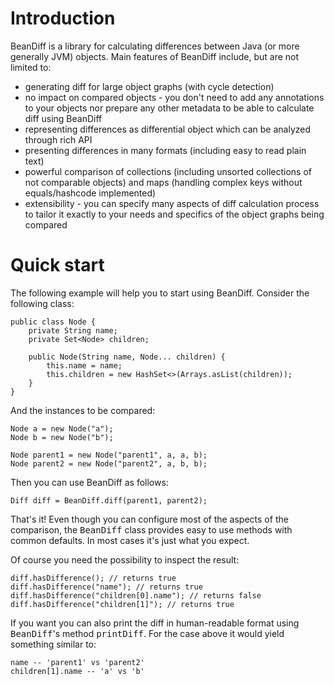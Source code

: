 Introduction
============

BeanDiff is a library for calculating differences between Java (or more generally JVM) objects. Main features of BeanDiff include, but are not limited to:

- generating diff for large object graphs (with cycle detection)
- no impact on compared objects - you don't need to add any annotations to your objects nor prepare any other metadata to be able to calculate diff using BeanDiff
- representing differences as differential object which can be analyzed through rich API
- presenting differences in many formats (including easy to read plain text)
- powerful comparison of collections (including unsorted collections of not comparable objects) and maps (handling complex keys without equals/hashcode implemented)
- extensibility - you can specify many aspects of diff calculation process to tailor it exactly to your needs and specifics of the object graphs being compared


Quick start
===========

The following example will help you to start using BeanDiff. Consider the following class:

	public class Node {
		private String name;
		private Set<Node> children;

		public Node(String name, Node... children) {
			this.name = name;
			this.children = new HashSet<>(Arrays.asList(children));
		}
	}

And the instances to be compared:

	Node a = new Node("a");
	Node b = new Node("b");

	Node parent1 = new Node("parent1", a, a, b);
	Node parent2 = new Node("parent2", a, b, b);

Then you can use BeanDiff as follows:

	Diff diff = BeanDiff.diff(parent1, parent2);

That's it! Even though you can configure most of the aspects of the comparison, the <tt>BeanDiff</tt> class provides easy to use methods with common defaults. In most cases it's just what you expect.

Of course you need the possibility to inspect the result:

	diff.hasDifference(); // returns true
	diff.hasDifference("name"); // returns true
	diff.hasDifference("children[0].name"); // returns false
	diff.hasDifference("children[1]"); // returns true

If you want you can also print the diff in human-readable format using <tt>BeanDiff</tt>'s method <tt>printDiff</tt>. For the case above it would yield something similar to:

	name -- 'parent1' vs 'parent2'
	children[1].name -- 'a' vs 'b'

